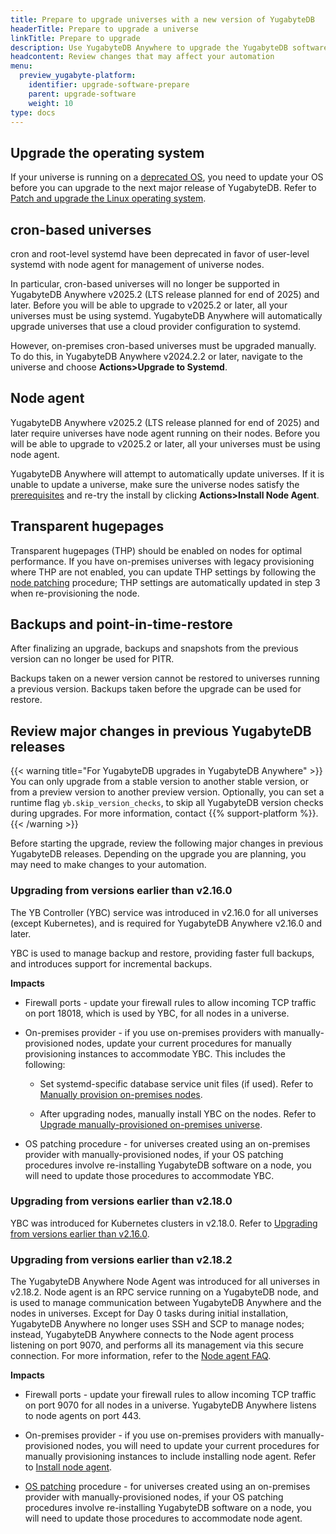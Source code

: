 ```yaml
---
title: Prepare to upgrade universes with a new version of YugabyteDB
headerTitle: Prepare to upgrade a universe
linkTitle: Prepare to upgrade
description: Use YugabyteDB Anywhere to upgrade the YugabyteDB software on universes.
headcontent: Review changes that may affect your automation
menu:
  preview_yugabyte-platform:
    identifier: upgrade-software-prepare
    parent: upgrade-software
    weight: 10
type: docs
---
```


## Upgrade the operating system

If your universe is running on a [deprecated OS](../../../reference/configuration/operating-systems/), you need to update your OS before you can upgrade to the next major release of YugabyteDB. Refer to [Patch and upgrade the Linux operating system](../upgrade-nodes/).

## cron-based universes

cron and root-level systemd have been deprecated in favor of user-level systemd with node agent for management of universe nodes.

In particular, cron-based universes will no longer be supported in YugabyteDB Anywhere v2025.2 (LTS release planned for end of 2025) and later. Before you will be able to upgrade to v2025.2 or later, all your universes must be using systemd. YugabyteDB Anywhere will automatically upgrade universes that use a cloud provider configuration to systemd.

However, on-premises cron-based universes must be upgraded manually. To do this, in YugabyteDB Anywhere v2024.2.2 or later, navigate to the universe and choose **Actions>Upgrade to Systemd**.

## Node agent

YugabyteDB Anywhere v2025.2 (LTS release planned for end of 2025) and later require universes have node agent running on their nodes. Before you will be able to upgrade to v2025.2 or later, all your universes must be using node agent.

YugabyteDB Anywhere will attempt to automatically update universes. If it is unable to update a universe, make sure the universe nodes satisfy the [prerequisites](../../prepare/server-nodes-software/) and re-try the install by clicking **Actions>Install Node Agent**.

## Transparent hugepages

Transparent hugepages (THP) should be enabled on nodes for optimal performance. If you have on-premises universes with legacy provisioning where THP are not enabled, you can update THP settings by following the [node patching](../../manage-deployments/upgrade-nodes/) procedure; THP settings are automatically updated in step 3 when re-provisioning the node.

## Backups and point-in-time-restore

After finalizing an upgrade, backups and snapshots from the previous version can no longer be used for PITR.

Backups taken on a newer version cannot be restored to universes running a previous version. Backups taken before the upgrade can be used for restore.

## Review major changes in previous YugabyteDB releases

{{< warning title="For YugabyteDB upgrades in YugabyteDB Anywhere" >}}
You can only upgrade from a stable version to another stable version, or from a preview version to another preview version. Optionally, you can set a runtime flag `yb.skip_version_checks`, to skip all YugabyteDB version checks during upgrades. For more information, contact {{% support-platform %}}.
{{< /warning >}}

Before starting the upgrade, review the following major changes in previous YugabyteDB releases. Depending on the upgrade you are planning, you may need to make changes to your automation.

### Upgrading from versions earlier than v2.16.0

The YB Controller (YBC) service was introduced in v2.16.0 for all universes (except Kubernetes), and is required for YugabyteDB Anywhere v2.16.0 and later.

YBC is used to manage backup and restore, providing faster full backups, and introduces support for incremental backups.

**Impacts**

- Firewall ports - update your firewall rules to allow incoming TCP traffic on port 18018, which is used by YBC, for all nodes in a universe.

- On-premises provider - if you use on-premises providers with manually-provisioned nodes, update your current procedures for manually provisioning instances to accommodate YBC. This includes the following:

  - Set systemd-specific database service unit files (if used). Refer to [Manually provision on-premises nodes](../../prepare/server-nodes-software/software-on-prem-manual/).

  - After upgrading nodes, manually install YBC on the nodes. Refer to [Upgrade manually-provisioned on-premises universe](../upgrade-software-install/#upgrade-manually-provisioned-on-premises-universe).

- OS patching procedure - for universes created using an on-premises provider with manually-provisioned nodes, if your OS patching procedures involve re-installing YugabyteDB software on a node, you will need to update those procedures to accommodate YBC.

### Upgrading from versions earlier than v2.18.0

YBC was introduced for Kubernetes clusters in v2.18.0. Refer to [Upgrading from versions earlier than v2.16.0](#upgrading-from-versions-earlier-than-v2-16-0).

### Upgrading from versions earlier than v2.18.2

The YugabyteDB Anywhere Node Agent was introduced for all universes in v2.18.2. Node agent is an RPC service running on a YugabyteDB node, and is used to manage communication between YugabyteDB Anywhere and the nodes in universes. Except for Day 0 tasks during initial installation, YugabyteDB Anywhere no longer uses SSH and SCP to manage nodes; instead, YugabyteDB Anywhere connects to the Node agent process listening on port 9070, and performs all its management via this secure connection. For more information, refer to the [Node agent FAQ](/preview/faq/yugabyte-platform/#node-agent).

**Impacts**

- Firewall ports - update your firewall rules to allow incoming TCP traffic on port 9070 for all nodes in a universe. YugabyteDB Anywhere listens to node agents on port 443.

- On-premises provider - if you use on-premises providers with manually-provisioned nodes, you will need to update your current procedures for manually provisioning instances to include installing node agent. Refer to [Install node agent](../../prepare/server-nodes-software/software-on-prem-manual/#install-node-agent).

- [OS patching](../../manage-deployments/upgrade-nodes/) procedure - for universes created using an on-premises provider with manually-provisioned nodes, if your OS patching procedures involve re-installing YugabyteDB software on a node, you will need to update those procedures to accommodate node agent.
